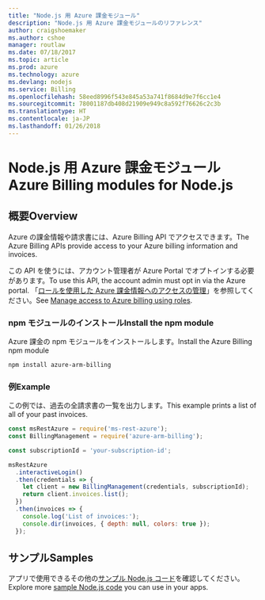 ```yaml
---
title: "Node.js 用 Azure 課金モジュール"
description: "Node.js 用 Azure 課金モジュールのリファレンス"
author: craigshoemaker
ms.author: cshoe
manager: routlaw
ms.date: 07/18/2017
ms.topic: article
ms.prod: azure
ms.technology: azure
ms.devlang: nodejs
ms.service: Billing
ms.openlocfilehash: 58eed8996f543e845a53a741f8684d9e7f6cc1e4
ms.sourcegitcommit: 78001187db408d21909e949c8a592f76626c2c3b
ms.translationtype: HT
ms.contentlocale: ja-JP
ms.lasthandoff: 01/26/2018
---
```

# <a name="azure-billing-modules-for-nodejs"></a><span data-ttu-id="a21b9-103">Node.js 用 Azure 課金モジュール</span><span class="sxs-lookup"><span data-stu-id="a21b9-103">Azure Billing modules for Node.js</span></span>

## <a name="overview"></a><span data-ttu-id="a21b9-104">概要</span><span class="sxs-lookup"><span data-stu-id="a21b9-104">Overview</span></span>
<span data-ttu-id="a21b9-105">Azure の課金情報や請求書には、Azure Billing API でアクセスできます。</span><span class="sxs-lookup"><span data-stu-id="a21b9-105">The Azure Billing APIs provide access to your Azure billing information and invoices.</span></span>

<span data-ttu-id="a21b9-106">この API を使うには、アカウント管理者が Azure Portal でオプトインする必要があります。</span><span class="sxs-lookup"><span data-stu-id="a21b9-106">To use this API, the account admin must opt in via the Azure portal.</span></span> <span data-ttu-id="a21b9-107">「[ロールを使用した Azure 課金情報へのアクセスの管理](https://docs.microsoft.com/azure/billing/billing-manage-access)」を参照してください。</span><span class="sxs-lookup"><span data-stu-id="a21b9-107">See [Manage access to Azure billing using roles](https://docs.microsoft.com/azure/billing/billing-manage-access).</span></span>

### <a name="install-the-npm-module"></a><span data-ttu-id="a21b9-108">npm モジュールのインストール</span><span class="sxs-lookup"><span data-stu-id="a21b9-108">Install the npm module</span></span> 

<span data-ttu-id="a21b9-109">Azure 課金の npm モジュールをインストールします。</span><span class="sxs-lookup"><span data-stu-id="a21b9-109">Install the Azure Billing npm module</span></span> 

```bash
npm install azure-arm-billing
```
### <a name="example"></a><span data-ttu-id="a21b9-110">例</span><span class="sxs-lookup"><span data-stu-id="a21b9-110">Example</span></span> 
 
<span data-ttu-id="a21b9-111">この例では、過去の全請求書の一覧を出力します。</span><span class="sxs-lookup"><span data-stu-id="a21b9-111">This example prints a list of all of your past invoices.</span></span>
 
```javascript 
const msRestAzure = require('ms-rest-azure');
const BillingManagement = require('azure-arm-billing');

const subscriptionId = 'your-subscription-id';

msRestAzure
  .interactiveLogin()
  .then(credentials => {
    let client = new BillingManagement(credentials, subscriptionId);
    return client.invoices.list();
  })
  .then(invoices => {
    console.log('List of invoices:');
    console.dir(invoices, { depth: null, colors: true });
  });
``` 


## <a name="samples"></a><span data-ttu-id="a21b9-112">サンプル</span><span class="sxs-lookup"><span data-stu-id="a21b9-112">Samples</span></span>

<span data-ttu-id="a21b9-113">アプリで使用できるその他の[サンプル Node.js コード](https://azure.microsoft.com/resources/samples/?platform=nodejs)を確認してください。</span><span class="sxs-lookup"><span data-stu-id="a21b9-113">Explore more [sample Node.js code](https://azure.microsoft.com/resources/samples/?platform=nodejs) you can use in your apps.</span></span>
